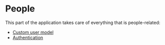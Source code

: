 # People

This part of the application takes care of everything that is people-related:

-   [Custom user model](./models.py)
-   [Authentication](./views.py)
